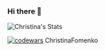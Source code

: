 ### Hi there 👋
![Christina's Stats](https://github-readme-stats-sigma-five.vercel.app/api?username=ChristinaFomenko&show_icons=true&theme=dracula)

[![codewars](https://www.codewars.com/users/ChristinaFomenko/badges/micro)](https://www.codewars.com/users/ChristinaFomenko)
ChristinaFomenko
